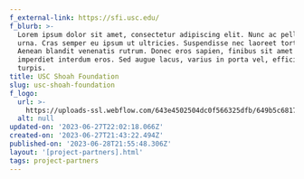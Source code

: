 ```yaml
---
f_external-link: https://sfi.usc.edu/
f_blurb: >-
  Lorem ipsum dolor sit amet, consectetur adipiscing elit. Nunc ac pellentesque
  urna. Cras semper eu ipsum ut ultricies. Suspendisse nec laoreet tortor.
  Aenean blandit venenatis rutrum. Donec eros sapien, finibus sit amet dolor a,
  imperdiet interdum eros. Sed augue lacus, varius in porta vel, efficitur at
  turpis.
title: USC Shoah Foundation
slug: usc-shoah-foundation
f_logo:
  url: >-
    https://uploads-ssl.webflow.com/643e4502504dc0f566325dfb/649b5c68173d9738cd53533b_230820414-e7e95d89-1fc2-4594-a180-96f5fd32a591.png
  alt: null
updated-on: '2023-06-27T22:02:18.066Z'
created-on: '2023-06-27T21:43:22.494Z'
published-on: '2023-06-28T21:55:48.306Z'
layout: '[project-partners].html'
tags: project-partners
---
```



